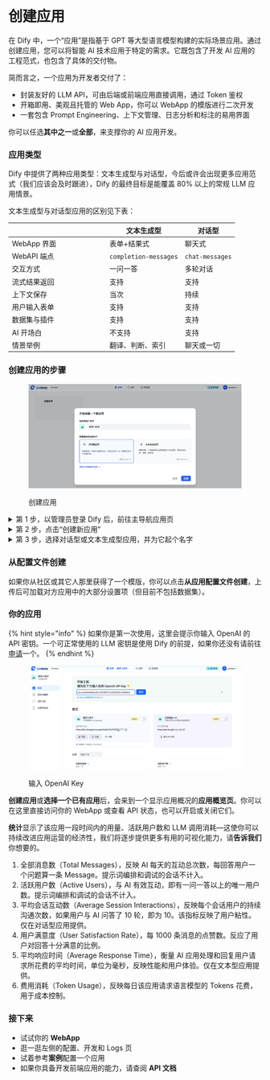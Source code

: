 # 创建应用

在 Dify 中，一个“应用”是指基于 GPT 等大型语言模型构建的实际场景应用。通过创建应用，您可以将智能 AI 技术应用于特定的需求。它既包含了开发 AI 应用的工程范式，也包含了具体的交付物。

简而言之，一个应用为开发者交付了：

* 封装友好的 LLM API，可由后端或前端应用直接调用，通过 Token 鉴权
* 开箱即用、美观且托管的 Web App，你可以 WebApp 的模版进行二次开发
* 一套包含 Prompt Engineering、上下文管理、日志分析和标注的易用界面

你可以任选**其中之一**或**全部**，来支撑你的 AI 应用开发。

### 应用类型

Dify 中提供了两种应用类型：文本生成型与对话型，今后或许会出现更多应用范式（我们应该会及时跟进），Dify 的最终目标是能覆盖 80% 以上的常规 LLM 应用情景。

文本生成型与对话型应用的区别见下表：

<table><thead><tr><th width="180.33333333333331"> </th><th>文本生成型</th><th>对话型</th></tr></thead><tbody><tr><td>WebApp 界面</td><td>表单+结果式</td><td>聊天式</td></tr><tr><td>WebAPI 端点</td><td><code>completion-messages</code></td><td><code>chat-messages</code></td></tr><tr><td>交互方式</td><td>一问一答</td><td>多轮对话</td></tr><tr><td>流式结果返回</td><td>支持</td><td>支持</td></tr><tr><td>上下文保存</td><td>当次</td><td>持续</td></tr><tr><td>用户输入表单</td><td>支持</td><td>支持</td></tr><tr><td>数据集与插件</td><td>支持</td><td>支持</td></tr><tr><td>AI 开场白</td><td>不支持</td><td>支持</td></tr><tr><td>情景举例</td><td>翻译、判断、索引</td><td>聊天或一切</td></tr></tbody></table>

### 创建应用的步骤

<figure><img src="../.gitbook/assets/create-app.png" alt=""><figcaption><p>创建应用</p></figcaption></figure>

<details>

<summary>第 1 步，以管理员登录 Dify 后，前往主导航应用页</summary>



</details>

<details>

<summary>第 2 步，点击“创建新应用”</summary>

此外，我们在创建应用界面中提供了一些模版，你可以在创建应用的弹窗中点击**从模版创建**，这些模版将为你要开发的应用提供启发和参考。

</details>

<details>

<summary>第 3 步，选择对话型或文本生成型应用，并为它起个名字</summary>

应用名称今后可以随时修改。

</details>

### 从配置文件创建

如果你从社区或其它人那里获得了一个模版，你可以点击**从应用配置文件创建**，上传后可加载对方应用中的大部分设置项（但目前不包括数据集）。

### 你的应用

{% hint style="info" %}
如果你是第一次使用，这里会提示你输入 OpenAI 的 API 密钥。一个可正常使用的 LLM  密钥是使用 Dify 的前提，如果你还没有请前往[申请](https://platform.openai.com/account/api-keys)一个。
{% endhint %}

<figure><img src="../.gitbook/assets/openaiKey.png" alt=""><figcaption><p>输入 OpenAI Key</p></figcaption></figure>

**创建应用**或**选择一个已有应用**后，会来到一个显示应用概况的**应用概览页**。你可以在这里直接访问你的 WebApp 或查看 API 状态，也可以开启或关闭它们。

**统计**显示了该应用一段时间内的用量、活跃用户数和 LLM 调用消耗—这使你可以持续改进应用运营的经济性，我们将逐步提供更多有用的可视化能力，请**告诉我们**你想要的。

1. 全部消息数（Total Messages），反映 AI 每天的互动总次数，每回答用户一个问题算一条 Message。提示词编排和调试的会话不计入。
2. 活跃用户数（Active Users），与 AI 有效互动，即有一问一答以上的唯一用户数。提示词编排和调试的会话不计入。
3. 平均会话互动数（Average Session Interactions），反映每个会话用户的持续沟通次数，如果用户与 AI 问答了 10 轮，即为 10。该指标反映了用户粘性。仅在对话型应用提供。
4. 用户满意度（User Satisfaction Rate），每 1000 条消息的点赞数。反应了用户对回答十分满意的比例。
5. 平均响应时间（Average Response Time），衡量 AI 应用处理和回复用户请求所花费的平均时间，单位为毫秒，反映性能和用户体验。仅在文本型应用提供。
6. 费用消耗（Token Usage），反映每日该应用请求语言模型的 Tokens 花费，用于成本控制。

### 接下来

* 试试你的 **WebApp**
* 逛一逛左侧的配置、开发和 Logs 页
* 试着参考**案例**配置一个应用
* 如果你具备开发前端应用的能力，请查阅 **API 文档**



